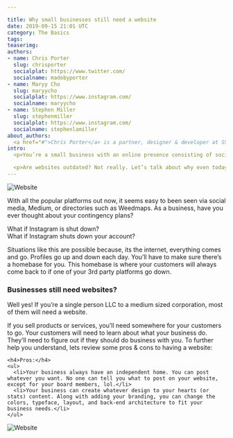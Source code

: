 ```yaml
---

title: Why small businesses still need a website
date: 2019-09-15 21:01 UTC
category: The Basics
tags:
teaserimg:
authors:
- name: Chris Porter
  slug: chrisporter
  socialplat: https://www.twitter.com/
  socialname: madebyporter
- name: Maryy Cho
  slug: maryycho
  socialplat: https://www.instagram.com/
  socialname: maryycho
- name: Stephen Miller
  slug: stephenmiller
  socialplat: https://www.instagram.com/
  socialname: stephenlamiller
about_authors: 
  <a href="#">Chris Porter</a> is a partner, designer & developer at SSFN & Forces Unite; <a href="#">Maryy Cho</a> is a designer and part of the collective, Forces Unite; <a href="#">Stephen Miller</a> is a partner, designer & photographer at SSFN, District Photography & Locale Workspace.
intro: 
  <p>You’re a small business with an online presence consisting of social media, online publishing and directory platforms. That should cover your basis, right?</p>

  <p>Are websites outdated? Not really. Let’s talk about why even today, you’ll need your own independent website.</p>
---
```


<img src="https://images.unsplash.com/photo-1481487196290-c152efe083f5?ixlib=rb-1.2.1&ixid=eyJhcHBfaWQiOjEyMDd9&auto=format&fit=crop&w=2860&q=80" alt="Website" />

<div class="row">
  <div class="col-md-8">
    <p>
      With all the popular platforms out now, it seems easy to been seen via social media, Medium, or directories such as Weedmaps. As a business, have you ever thought about your contingency plans?
    </p>
    <p>
      What if Instagram is shut down?<br />
      What if Instagram shuts down your account?
    </p>
    <p>
      Situations like this are possible because, its the internet, everything comes and go. Profiles go up and down each day. You’ll have to make sure there’s a homebase for you. This homebase is where your customers will always come back to if one of your 3rd party platforms go down.
    </p>
  </div>
</div>

<div class="row">
  <div class="col-md-7">
    <h3>Businesses still need websites?</h3>
    <p>
      Well yes! If you’re a single person LLC to a medium sized corporation, most of them will need a website.
    </p>
    <p>
      If you sell products or services, you’ll need somewhere for your customers to go. Your customers will need to learn about what your business do. They’ll need to figure out if they should do business with you. To further help you understand, lets review some pros & cons to having a website:
    </p>
      
    <h4>Pros:</h4>
    <ul>
      <li>Your business always have an independent home. You can post whatever you want. No one can tell you what to post on your website, except for your board members, lol.</li>
      <li>Your business can create whatever design to your hearts (or stats) content. Along with adding your branding, you can change the colors, typeface, layout, and back-end architecture to fit your business needs.</li>
    </ul>
  </div>
  <div class="col-md-5">
    <img src="https://images.unsplash.com/photo-1539278670307-a69d04dc8a75?ixlib=rb-1.2.1&ixid=eyJhcHBfaWQiOjEyMDd9&auto=format&fit=crop&w=2734&q=80" alt="Website" />
  </div>
</div>